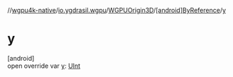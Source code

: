 //[wgpu4k-native](../../../../index.md)/[io.ygdrasil.wgpu](../../index.md)/[WGPUOrigin3D](../index.md)/[[android]ByReference](index.md)/[y](y.md)

# y

[android]\
open override var [y](y.md): [UInt](https://kotlinlang.org/api/core/kotlin-stdlib/kotlin/-u-int/index.html)